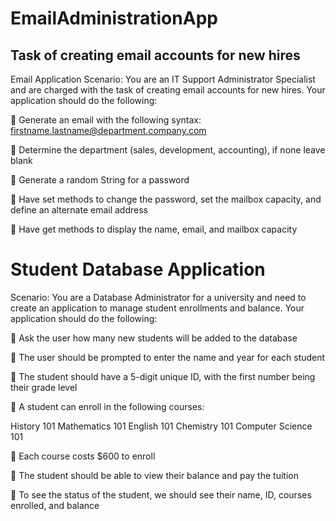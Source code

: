 # EmailAdministrationApp
## Task of creating email accounts for new hires

Email Application
Scenario: You are an IT Support Administrator Specialist and are
charged with the task of creating email accounts for new hires.
Your application should do the following:

 Generate an email with the following syntax: firstname.lastname@department.company.com

 Determine the department (sales, development, accounting), if none leave blank

 Generate a random String for a password

 Have set methods to change the password, set the mailbox capacity, and define an alternate
email address

 Have get methods to display the name, email, and mailbox capacity

# Student Database Application
Scenario: You are a Database Administrator for a university and need to
create an application to manage student enrollments and balance.
Your application should do the following:

 Ask the user how many new students will be added to the database

 The user should be prompted to enter the name and year for each student

 The student should have a 5-digit unique ID, with the first number being their grade level

 A student can enroll in the following courses:

History 101
Mathematics 101
English 101
Chemistry 101
Computer Science 101

 Each course costs $600 to enroll

 The student should be able to view their balance and pay the tuition

 To see the status of the student, we should see their name, ID, courses enrolled, and balance